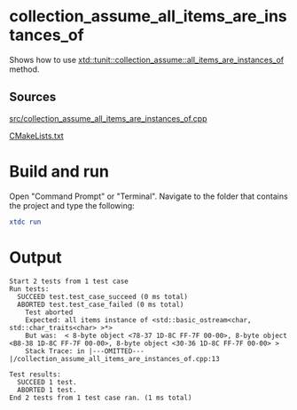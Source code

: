 # collection_assume_all_items_are_instances_of

Shows how to use [xtd::tunit::collection_assume::all_items_are_instances_of](https://gammasoft71.github.io/xtd/reference_guides/latest/classxtd_1_1tunit_1_1collection__assume.html#a76fefbb4774d2ada9c0f74fbc9efe1fc) method.

## Sources

[src/collection_assume_all_items_are_instances_of.cpp](src/collection_assume_all_items_are_instances_of.cpp)

[CMakeLists.txt](CMakeLists.txt)

# Build and run

Open "Command Prompt" or "Terminal". Navigate to the folder that contains the project and type the following:

```cmake
xtdc run
```

# Output

```
Start 2 tests from 1 test case
Run tests:
  SUCCEED test.test_case_succeed (0 ms total)
  ABORTED test.test_case_failed (0 ms total)
    Test aborted
    Expected: all items instance of <std::basic_ostream<char, std::char_traits<char> >*>
    But was:  < 8-byte object <78-37 1D-8C FF-7F 00-00>, 8-byte object <B8-38 1D-8C FF-7F 00-00>, 8-byte object <30-36 1D-8C FF-7F 00-00> >
    Stack Trace: in |---OMITTED---|/collection_assume_all_items_are_instances_of.cpp:13

Test results:
  SUCCEED 1 test.
  ABORTED 1 test.
End 2 tests from 1 test case ran. (1 ms total)
```
